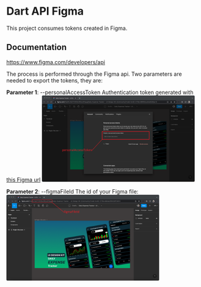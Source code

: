 # Dart API Figma
This project consumes tokens created in Figma.

## Documentation
https://www.figma.com/developers/api

The process is performed through the Figma api. Two parameters are needed to export the tokens, they are:

**Parameter 1**: --personalAccessToken
Authentication token generated with [this Figma url](https://www.figma.com/developers/api#authentication)
<img src="dist/assets/example-1.png?raw=true" width="400px">

**Parameter 2**: --figmaFileId
The id of your Figma file:
<img src="dist/assets/example-2.png?raw=true" width="400px">